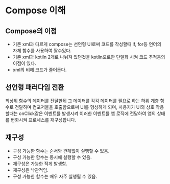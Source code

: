 Compose 이해
=============

Compose의 이점
---
- 기존 xml과 다르게 compose는 선언형 UI로써 코드를 작성할때 if, for등 언어의 자체 함수를 사용하여 짤수있다.
- 기존 xml과 kotiln 2개로 나눠져 있던것을 kotlin으로만 단일화 시켜 코드 추적등의 이점이 있다.
- xml의 비해 코드가 줄어든다.

선언형 패러다임 전환
---
최상위 함수의 데이터를 전달한뒤 그 데이터를 각각 데이터를 필요로 하는 하위 계층 함수로 전달하며 컴포저블을 호출함으로써 UI를 형성하게 되며, 사용자가 UI와 상호 작용할때는 onClick같은 이벤트를 
발생시켜 이러한 이벤트를 앱 로직에 전달하여 앱의 상태를 변화시켜 프로세스를 재구성합니다.

재구성
---
- 구성 가능한 함수는 순서와 관계없이 실행할 수 있음.
- 구성 가능한 함수는 동시에 실행할 수 있음.
- 재구성은 가능한 적게 발생함.
- 재구성은 낙관적임.
- 구성 가능한 함수는 매우 자주 실행될 수 있음.
